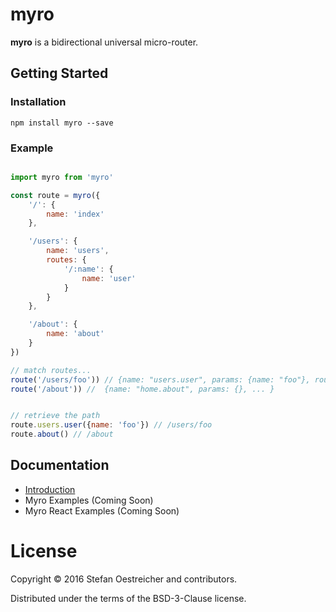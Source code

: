 # myro

__myro__ is a bidirectional universal micro-router.

## Getting Started

### Installation

```
npm install myro --save
```

### Example

```js

import myro from 'myro'

const route = myro({
    '/': {
        name: 'index'
    },

    '/users': {
        name: 'users',
        routes: {
            '/:name': {
                name: 'user'
            }
        }
    },

    '/about': {
        name: 'about'
    }
})

// match routes...
route('/users/foo')) // {name: "users.user", params: {name: "foo"}, route: fn}
route('/about')) //  {name: "home.about", params: {}, ... }


// retrieve the path
route.users.user({name: 'foo'}) // /users/foo
route.about() // /about


```

## Documentation

- [Introduction](doc/intro.md)
- Myro Examples (Coming Soon)
- Myro React Examples (Coming Soon)

# License

Copyright © 2016 Stefan Oestreicher and contributors.

Distributed under the terms of the BSD-3-Clause license.
